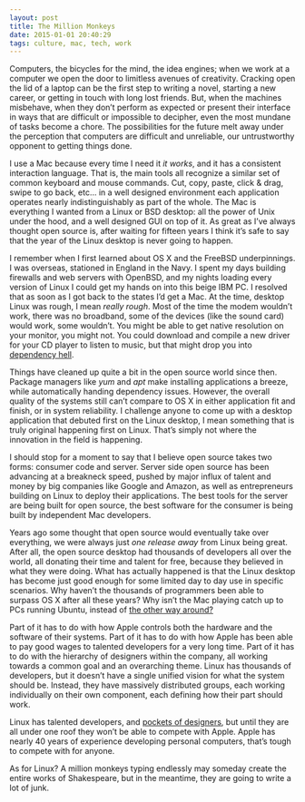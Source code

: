 ```yaml
---
layout: post
title: The Million Monkeys
date: 2015-01-01 20:40:29
tags: culture, mac, tech, work
---
```


Computers, the bicycles for the mind, the idea engines; when we work at a computer we open the door to limitless avenues of creativity. Cracking open the lid of a laptop can be the first step to writing a novel, starting a new career, or getting in touch with long lost friends. But, when the machines misbehave, when they don’t perform as expected or present their interface in ways that are difficult or impossible to decipher, even the most mundane of tasks become a chore. The possibilities for the future melt away under the perception that computers are difficult and unreliable, our untrustworthy opponent to getting things done.

I use a Mac because every time I need it *it works*, and it has a consistent interaction language. That is, the main tools all recognize a similar set of common keyboard and mouse commands. Cut, copy, paste, click & drag, swipe to go back, etc… in a well designed environment each application operates nearly indistinguishably as part of the whole. The Mac is everything I wanted from a Linux or BSD desktop: all the power of Unix under the hood, and a well designed GUI on top of it. As great as I’ve always thought open source is, after waiting for  fifteen years I think it’s safe to say that the year of the Linux desktop is never going to happen. 

I remember when I first learned about OS X and the FreeBSD underpinnings. I was overseas, stationed in England in the Navy. I spent my days building firewalls and web servers with OpenBSD, and my nights loading every version of Linux I could get my hands on into this beige IBM PC. I resolved that as soon as I got back to the states I’d get a Mac. At the time, desktop Linux was rough, I mean *really rough*. Most of the time the modem wouldn’t work, there was no broadband, some of the devices (like the sound card) would work, some wouldn’t. You might be able to get native resolution on your monitor, you might not. You could download and compile a new driver for your CD player to listen to music, but that might drop you into [dependency hell][1]. 

Things have cleaned up quite a bit in the open source world since then. Package managers like *yum* and *apt* make installing applications a breeze, while automatically handing dependency issues. However, the overall quality of the systems still can’t compare to OS X in either application fit and finish, or in system reliability. I challenge anyone to come up with a desktop application that debuted first on the Linux desktop, I mean something that is truly original happening first on Linux. That’s simply not where the innovation in the field is happening.

I should stop for a moment to say that I believe open source takes two forms: consumer code and server. Server side open source has been advancing at a breakneck speed, pushed by major influx of talent and money by big companies like Google and Amazon, as well as entrepreneurs building on Linux to deploy their applications. The best tools for the server are being built for open source, the best software for the consumer is being built by independent Mac developers. 

Years ago some thought that open source would eventually take over everything, we were always just *one release away* from Linux being great. After all, the open source desktop had thousands of developers all over the world, all donating their time and talent for free, because they believed in what they were doing. What has actually happened is that the Linux desktop has become just good enough for some limited day to day use in specific scenarios. Why haven’t the thousands of programmers been able to surpass OS X after all these years? Why isn’t the Mac playing catch up to PCs running Ubuntu, instead of [the other way around?][2]

Part of it has to do with how Apple controls both the hardware and the software of their systems. Part of it has to do with how Apple has been able to pay good wages to talented developers for a very long time. Part of it has to do with the hierarchy of designers within the company, all working towards a common goal and an overarching theme. Linux has thousands of developers, but it doesn’t have a single unified vision for what the system should be. Instead, they have massively distributed groups, each working individually on their own component, each defining how their part should work. 

Linux has talented developers, and [pockets of designers][3], but until they are all under one roof they won’t be able to compete with Apple. Apple has nearly 40 years of experience developing personal computers, that’s tough to compete with for anyone. 

As for Linux? A million monkeys typing endlessly may someday create the entire works of Shakespeare, but in the meantime, they are going to write a lot of junk. 

[1]:	http://en.wikipedia.org/wiki/Dependency_hell
[2]:	http://elementaryos.org
[3]:	http://design.ubuntu.com
